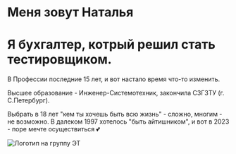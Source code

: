 # Меня зовут Наталья
# Я бухгалтер, котрый решил стать тестировщиком.
В Профессии последние 15 лет, и вот настало время что-то изменить.

Высшее образование - Инженер-Системотехник, закончила СЗГЗТУ (г. С.Петербург).

Выбрать в 18 лет "кем ты хочешь быть всю жизнь" - сложно, многим - не возможно.
В далеком 1997 хотелось "быть айтишником", и вот в 2023 - поре мечте осуществиться 💕

![Логотип на группу ЭТ](https://user-images.githubusercontent.com/121848826/211140238-4e41da61-b273-4536-9aa6-6b83fba38cf3.jpg)
